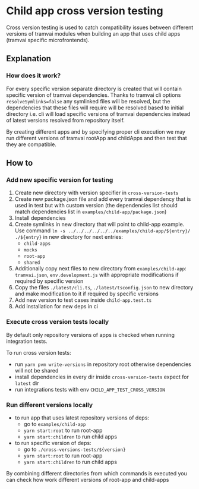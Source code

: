 # Child app cross version testing

Cross version testing is used to catch compatibility issues between different versions of tramvai modules when building an app that uses child apps (tramvai specific microfrontends).

## Explanation

### How does it work?

For every specific version separate directory is created that will contain specific version of tramvai dependencies. Thanks to tramvai cli options `resolveSymlinks=false` any symlinked files will be resolved, but the dependencies that these files will require will be resolved based to initial directory i.e. cli will load specific versions of tramvai dependencies instead of latest versions resolved from repository itself.

By creating different apps and by specifying proper cli execution we may run different versions of tramvai rootApp and childApps and then test that they are compatible.

## How to

### Add new specific version for testing

1. Create new directory with version specifier in `cross-version-tests`
2. Create new package.json file and add every tramvai dependency that is used in test but with custom version (the dependencies list should match dependencies list in `examples/child-app/package.json`)
3. Install dependencies
4. Create symlinks in new directory that will point to child-app example. Use command `ln -s ../../../../../../examples/child-app/${entry}/ ./${entry}` in new directory for next entries:
   - `child-apps`
   - `mocks`
   - `root-app`
   - `shared`
5. Additionally copy next files to new directory from `examples/child-app`: `tramvai.json`, `env.development.js` with appropriate modifications if required by specific version
6. Copy the files `./latest/cli.ts`, `./latest/tsconfig.json` to new directory and make modification to it if required by specific versions
7. Add new version to test cases inside `child-app.test.ts`
8. Add installation for new deps in ci

### Execute cross version tests locally

By default only repository versions of apps is checked when running integration tests.

To run cross version tests:

- run `yarn pvm write-versions` in repository root otherwise dependencies will not be shared
- install dependencies in every dir inside `cross-version-tests` expect for `latest` dir
- run integrations tests with env `CHILD_APP_TEST_CROSS_VERSION`

### Run different versions locally

- to run app that uses latest repository versions of deps:
  - go to `examples/child-app`
  - `yarn start:root` to run root-app
  - `yarn start:children` to run child apps
- to run specific version of deps:
  - go to `./cross-versions-tests/${version}`
  - `yarn start:root` to run root-app
  - `yarn start:children` to run child apps

By combining different directories from which commands is executed you can check how work different versions of root-app and child-apps
